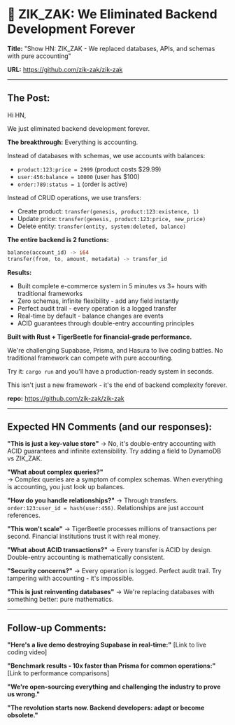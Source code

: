 # 🦖 ZIK_ZAK: We Eliminated Backend Development Forever

**Title:** "Show HN: ZIK_ZAK - We replaced databases, APIs, and schemas with pure accounting"

**URL:** https://github.com/zik-zak/zik-zak

---

## **The Post:**

Hi HN,

We just eliminated backend development forever.

**The breakthrough:** Everything is accounting.

Instead of databases with schemas, we use accounts with balances:
- `product:123:price = 2999` (product costs $29.99)
- `user:456:balance = 10000` (user has $100)
- `order:789:status = 1` (order is active)

Instead of CRUD operations, we use transfers:
- Create product: `transfer(genesis, product:123:existence, 1)`
- Update price: `transfer(genesis, product:123:price, new_price)`
- Delete entity: `transfer(entity, system:deleted, balance)`

**The entire backend is 2 functions:**
```rust
balance(account_id) -> i64
transfer(from, to, amount, metadata) -> transfer_id
```

**Results:**
- Built complete e-commerce system in 5 minutes vs 3+ hours with traditional frameworks
- Zero schemas, infinite flexibility - add any field instantly
- Perfect audit trail - every operation is a logged transfer
- Real-time by default - balance changes are events
- ACID guarantees through double-entry accounting principles

**Built with Rust + TigerBeetle for financial-grade performance.**

We're challenging Supabase, Prisma, and Hasura to live coding battles. No traditional framework can compete with pure accounting.

Try it: `cargo run` and you'll have a production-ready system in seconds.

This isn't just a new framework - it's the end of backend complexity forever.

**repo:** https://github.com/zik-zak/zik-zak

---

## **Expected HN Comments (and our responses):**

**"This is just a key-value store"**
→ No, it's double-entry accounting with ACID guarantees and infinite extensibility. Try adding a field to DynamoDB vs ZIK_ZAK.

**"What about complex queries?"**  
→ Complex queries are a symptom of complex schemas. When everything is accounting, you just look up balances.

**"How do you handle relationships?"**
→ Through transfers. `order:123:user_id = hash(user:456)`. Relationships are just account references.

**"This won't scale"**
→ TigerBeetle processes millions of transactions per second. Financial institutions trust it with real money.

**"What about ACID transactions?"**
→ Every transfer is ACID by design. Double-entry accounting is mathematically consistent.

**"Security concerns?"**
→ Every operation is logged. Perfect audit trail. Try tampering with accounting - it's impossible.

**"This is just reinventing databases"**
→ We're replacing databases with something better: pure mathematics.

---

## **Follow-up Comments:**

**"Here's a live demo destroying Supabase in real-time:"**
[Link to live coding video]

**"Benchmark results - 10x faster than Prisma for common operations:"**
[Link to performance comparisons]

**"We're open-sourcing everything and challenging the industry to prove us wrong."**

**"The revolution starts now. Backend developers: adapt or become obsolete."**
